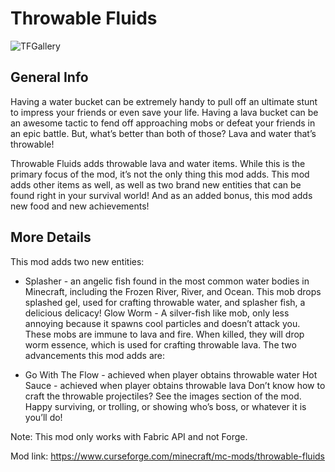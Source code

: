 # Throwable Fluids
![TFGallery](https://user-images.githubusercontent.com/94301223/205997060-25c444e9-aa24-44d2-9ef5-952be6a6a413.png)
## General Info

Having a water bucket can be extremely handy to pull off an ultimate stunt to impress your friends or even save your life. Having a lava bucket can be an awesome tactic to fend off approaching mobs or defeat your friends in an epic battle. But, what’s better than both of those? Lava and water that’s throwable!

Throwable Fluids adds throwable lava and water items. While this is the primary focus of the mod, it’s not the only thing this mod adds. This mod adds other items as well, as well as two brand new entities that can be found right in your survival world! And as an added bonus, this mod adds new food and new achievements!

## More Details

This mod adds two new entities:

- Splasher - an angelic fish found in the most common water bodies in Minecraft, including the Frozen River, River, and Ocean. This mob drops splashed gel, used for crafting throwable water, and splasher fish, a delicious delicacy!
Glow Worm - A silver-fish like mob, only less annoying because it spawns cool particles and doesn’t attack you. These mobs are immune to lava and fire. When killed, they will drop worm essence, which is used for crafting throwable lava.
The two advancements this mod adds are:

- Go With The Flow - achieved when player obtains throwable water
Hot Sauce - achieved when player obtains throwable lava
Don’t know how to craft the throwable projectiles? See the images section of the mod. Happy surviving, or trolling, or showing who’s boss, or whatever it is you’ll do!

Note: This mod only works with Fabric API and not Forge.

Mod link: https://www.curseforge.com/minecraft/mc-mods/throwable-fluids

